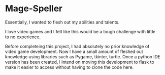 # Mage-Speller

Essentially, I wanted to flesh out my abilities and talents.

I love video games and I felt like this would be a tough challenge with little to no experience.

Before completeing this project, I had absolutely no prior knowledge of video game development. Now I have a small amount of fleshed out knowledge using 
libraries such as Pygame, tkinter, turtle. Once a python IDE version has been created, I intend on moving this development to flask to make it easier to access without having to clone the code here.
